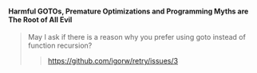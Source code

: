 #### Harmful GOTOs, Premature Optimizations and Programming Myths are The Root of All Evil

> May I ask if there is a reason why you prefer using goto instead of function recursion?
> > https://github.com/igorw/retry/issues/3
